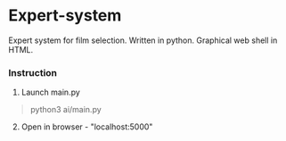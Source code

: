 # Expert-system
Expert system for film selection.
Written in python. Graphical web shell in HTML.
### Instruction
1. Launch main.py
> python3 ai/main.py
2. Open in browser - "localhost:5000"

